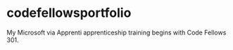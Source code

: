 # codefellowsportfolio
My Microsoft via Apprenti apprenticeship training begins with Code Fellows 301.

